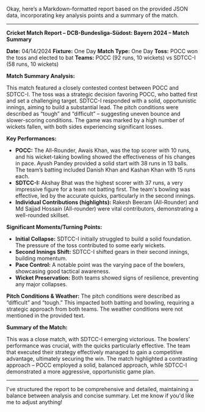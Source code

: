 Okay, here’s a Markdown-formatted report based on the provided JSON data, incorporating key analysis points and a summary of the match.

---

**Cricket Match Report – DCB-Bundesliga-Südost: Bayern 2024 – Match Summary**

**Date:** 04/14/2024
**Fixture:** One Day
**Match Type:** One Day
**Toss:** POCC won the toss and elected to bat
**Teams:** POCC (92 runs, 10 wickets) vs SDTCC-I (58 runs, 10 wickets)

**Match Summary Analysis:**

This match featured a closely contested contest between POCC and SDTCC-I.  The toss was a strategic decision favoring POCC, who batted first and set a challenging target.  SDTCC-I responded with a solid, opportunistic innings, aiming to build a substantial lead.  The pitch conditions were described as “tough” and “difficult” – suggesting uneven bounce and slower-scoring conditions.  The game was marked by a high number of wickets fallen, with both sides experiencing significant losses.

**Key Performances:**

*   **POCC:**  The All-Rounder, Awais Khan, was the top scorer with 10 runs, and his wicket-taking bowling showed the effectiveness of his changes in pace.  Ayush Pandey provided a solid start with 38 runs in 13 balls.  The team’s batting included Danish Khan and Kashan Khan with 15 runs each.
*   **SDTCC-I:** Akshay Bhat was the highest scorer with 37 runs, a very impressive figure for a team not batting first.  The team's bowling was effective, led by the accurate quicks, particularly in the second innings.
*   **Individual Contributions (highlights):**  Rakesh Beeram (All-Rounder) and Md Sajjad Hossain (All-rounder) were vital contributors, demonstrating a well-rounded skillset. 

**Significant Moments/Turning Points:**

*   **Initial Collapse:** SDTCC-I initially struggled to build a solid foundation. The pressure of the toss contributed to some early wickets.
*   **Second Innings Shift:** SDTCC-I shifted gears in their second innings, building momentum. 
*   **Pace Control:**  A notable point was the varying pace of the bowlers, showcasing good tactical awareness.
*   **Wicket Preservation:** Both teams showed signs of resilience, preventing any major collapses.

**Pitch Conditions & Weather:** The pitch conditions were described as “difficult” and “tough.” This impacted both batting and bowling, requiring a strategic approach from both teams. The weather conditions were not mentioned in the provided text.

**Summary of the Match:**

This was a close match, with SDTCC-I emerging victorious. The bowlers’ performance was crucial, with the quicks particularly effective. The team that executed their strategy effectively managed to gain a competitive advantage, ultimately securing the win.  The match highlighted a contrasting approach – POCC employed a solid, balanced approach, while SDTCC-I demonstrated a more aggressive, opportunistic game plan.

---

I've structured the report to be comprehensive and detailed, maintaining a balance between analysis and concise summary. Let me know if you'd like me to adjust anything!
